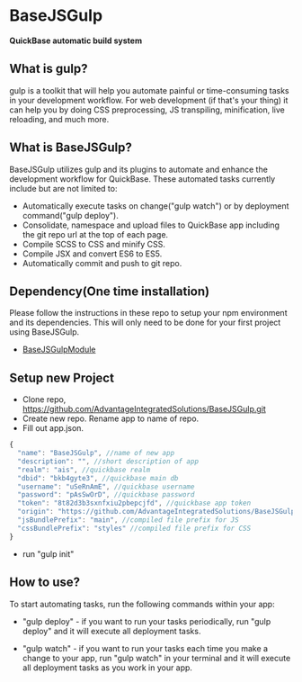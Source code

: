 # BaseJSGulp
**QuickBase automatic build system**

## What is gulp?

gulp is a toolkit that will help you automate painful or time-consuming tasks in your development workflow. For web development (if that's your thing) it can help you by doing CSS preprocessing, JS transpiling, minification, live reloading, and much more.

## What is BaseJSGulp?

BaseJSGulp utilizes gulp and its plugins to automate and enhance the development workflow for QuickBase. These automated tasks currently include but are not limited to:
- Automatically execute tasks on change("gulp watch") or by deployment command("gulp deploy").
- Consolidate, namespace and upload files to QuickBase app including the git repo url at the top of each page.
- Compile SCSS to CSS and minify CSS.
- Compile JSX and convert ES6 to ES5.
- Automatically commit and push to git repo.

## Dependency(One time installation)
Please follow the instructions in these repo to setup your npm environment and its dependencies. This will only need to be done for your first project using BaseJSGulp.
- [BaseJSGulpModule](https://github.com/AdvantageIntegratedSolutions/BaseJSGulpModule)

## Setup new Project
- Clone repo, https://github.com/AdvantageIntegratedSolutions/BaseJSGulp.git
- Create new repo. Rename app to name of repo.
- Fill out app.json.
```js
{
  "name": "BaseJSGulp", //name of new app
  "description": "", //short description of app
  "realm": "ais", //quickbase realm
  "dbid": "bkb4gyte3", //quickbase main db
  "username": "uSeRnAmE", //quickbase username
  "password": "pAsSwOrD", //quickbase password
  "token": "8t82d3b3sxnfxiu2pbepcjfd", //quickbase app token
  "origin": "https://github.com/AdvantageIntegratedSolutions/BaseJSGulp.git", //url of new repo
  "jsBundlePrefix": "main", //compiled file prefix for JS 
  "cssBundlePrefix": "styles" //compiled file prefix for CSS
}
```
- run "gulp init"

## How to use?
To start automating tasks, run the following commands within your app:

- "gulp deploy" - if you want to run your tasks periodically, run "gulp deploy" and it will execute all deployment tasks.

- "gulp watch" - if you want to run your tasks each time you make a change to your app, run "gulp watch" in your terminal and it will execute all deployment tasks as you work in your app.


